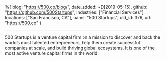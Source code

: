 %{
  blog: "https://500.co/blog/",
  date_added: ~D[2019-05-15],
  github: "https://github.com/500Startups",
  industries: ["Financial Services"],
  locations: ["San Francisco, CA"],
  name: "500 Startups",
  old_id: 376,
  url: "https://500.co"
}

---

500 Startups is a venture capital firm on a mission to discover and back the world’s most talented entrepreneurs, help them create successful companies at scale, and build thriving global ecosystems. It is one of the most active venture capital firms in the world.
